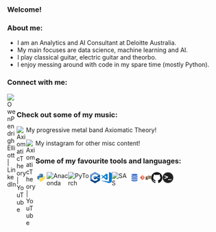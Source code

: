 ### Welcome!

### About me:
+ I am an Analytics and AI Consultant at Deloitte Australia.
+ My main focuses are data science, machine learning and AI.
+ I play classical guitar, electric guitar and theorbo.
+ I enjoy messing around with code in my spare time (mostly Python).


### Connect with me:
[<img align="left" alt="OwenPendrighElliott | LinkedIn" width="22px" src="https://cdn.jsdelivr.net/npm/simple-icons@v3/icons/linkedin.svg" />][linkedin]

<br />

### Check out some of my music:
[<img align="left" alt="AxiomaticTheory | YouTube" width="22px" src="https://cdn.jsdelivr.net/npm/simple-icons@v3/icons/youtube.svg" />][band_yt]
My progressive metal band Axiomatic Theory!

[<img align="left" alt="AxiomaticTheory | YouTube" width="22px" src="https://cdn.jsdelivr.net/npm/simple-icons@v3/icons/instagram.svg" />][insta]
My instagram for other misc content!
<br />

### Some of my favourite tools and languages:

[<img align="left" alt="Python" width="26px" src="https://raw.githubusercontent.com/github/explore/80688e429a7d4ef2fca1e82350fe8e3517d3494d/topics/python/python.png" />][github]
[<img align="left" alt="Anaconda" width="50px" src="https://upload.wikimedia.org/wikipedia/en/thumb/c/cd/Anaconda_Logo.png/200px-Anaconda_Logo.png" />][github]
[<img align="left" alt="PyTorch" width="50px" src="https://raw.githubusercontent.com/valohai/ml-logos/master/pytorch.svg" />][github]
[<img align="left" alt="C++" width="26px" src="https://raw.githubusercontent.com/github/explore/80688e429a7d4ef2fca1e82350fe8e3517d3494d/topics/cpp/cpp.png" />][github]
[<img align="left" alt="Visual Studio Code" width="26px" src="https://raw.githubusercontent.com/github/explore/80688e429a7d4ef2fca1e82350fe8e3517d3494d/topics/visual-studio-code/visual-studio-code.png" />][github]
[<img align="left" alt="SAS" width="40px" src="https://brand.sas.com/content/sasbrand/en/home/brand-assets/design-elements/logos/_jcr_content/par/styledcontainer/par/tabwrapper/tabwrapperpar/tab_1697604638/tabpar/image_1817125908.img.png/1500589125470.png" />][github]

[<img align="left" alt="SQL" width="26px" src="https://raw.githubusercontent.com/github/explore/80688e429a7d4ef2fca1e82350fe8e3517d3494d/topics/sql/sql.png" />][github]
[<img align="left" alt="Git" width="26px" src="https://raw.githubusercontent.com/github/explore/80688e429a7d4ef2fca1e82350fe8e3517d3494d/topics/git/git.png" />][github]
[<img align="left" alt="GitHub" width="26px" src="https://raw.githubusercontent.com/github/explore/78df643247d429f6cc873026c0622819ad797942/topics/github/github.png" />][github]
[<img align="left" alt="Terminal" width="26px" src="https://raw.githubusercontent.com/github/explore/80688e429a7d4ef2fca1e82350fe8e3517d3494d/topics/terminal/terminal.png" />][github]

<br />
<br />

[linkedin]: https://www.linkedin.com/in/owen-elliott-345254166/
[band_yt]: https://www.youtube.com/channel/UCMUUIxKFO4ueTK1BFe51UiQ
[github]: https://github.com/OwenPendrighElliott
[insta]: https://www.instagram.com/owenpendrighelliott/
